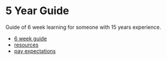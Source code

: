 # 5 Year Guide

Guide of 6 week learning for someone with 15 years experience.

- [6 week guide](guide.md)
- [resources](resources.md)
- [pay expectations](pay.md)
